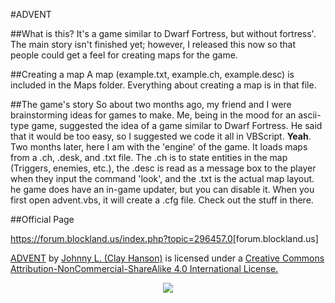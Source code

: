 #ADVENT


##What is this?
It's a game similar to Dwarf Fortress, but without fortress'. The main story isn't finished yet; however, I released this now so that people could get a feel for creating maps for the game.

##Creating a map
A map (example.txt, example.ch, example.desc) is included in the Maps folder. Everything about creating a map is in that file.

##The game's story
So about two months ago, my friend and I were brainstorming ideas for games to make. Me, being in the mood for an ascii-type game, suggested the idea of a game similar to Dwarf Fortress. He said that it would be too easy, so I suggested we code it all in VBScript. <b>Yeah</b>. Two months later, here I am with the 'engine' of the game.
It loads maps from a .ch, .desk, and .txt file. The .ch is to state entities in the map (Triggers, enemies, etc.), the .desc is read as a message box to the player when they input the command 'look', and the .txt is the actual map layout.
he game does have an in-game updater, but you can disable it. When you first open advent.vbs, it will create a .cfg file. Check out the stuff in there.

##Official Page

<a>https://forum.blockland.us/index.php?topic=296457.0</a>[forum.blockland.us]


<a href="https://github.com/ClayHanson/advent">ADVENT</a> by <a href="https://forum.blockland.us/index.php?action=profile;u=139020">Johnny L. (Clay Hanson)</a> is licensed under a <a href="http://creativecommons.org/licenses/by-nc-sa/4.0/">Creative Commons Attribution-NonCommercial-ShareAlike 4.0 International License.</a><br>
<center><a href="http://creativecommons.org/licenses/by-nc-sa/4.0/"><img src="https://i.creativecommons.org/l/by-nc-sa/4.0/88x31.png" /></a></center>
